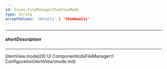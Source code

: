 ```yaml
---
id: Enums.FileManagerItemViewMode
type: String
acceptValues: 'details' | 'thumbnails'
---
```

---
##### shortDescription
<!-- Description goes here -->

---
<!-- Description goes here -->
[itemView.mode](10 UI Components\dxFileManager\1 Configuration\itemView\mode.md)
